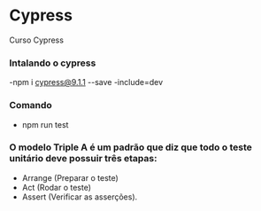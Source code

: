 # Cypress

Curso Cypress

### Intalando o cypress

-npm i cypress@9.1.1 --save -include=dev

### Comando

- npm run test

### O modelo Triple A é um padrão que diz que todo o teste unitário deve possuir três etapas:

- Arrange (Preparar o teste)
- Act (Rodar o teste)
- Assert (Verificar as asserções).
